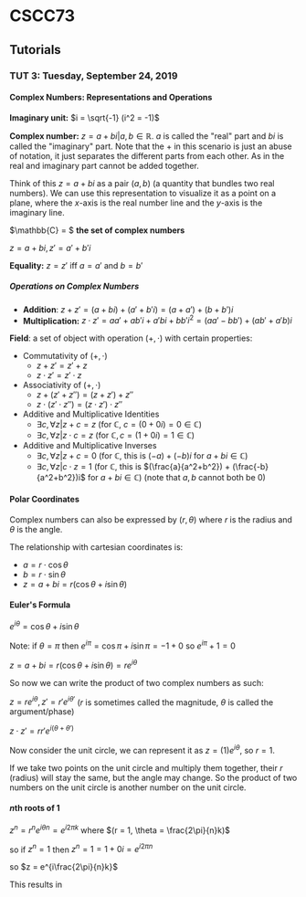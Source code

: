 # CSCC73

## Tutorials

### TUT 3: Tuesday, September 24, 2019

#### Complex Numbers: Representations and Operations

**Imaginary unit:** $i = \sqrt{-1} (i^2 = -1)$

**Complex number:** $z = a + bi | a,b \in\mathbb{R}$. $a$ is called the "real" part and $bi$ is called the "imaginary" part. Note that the $+$ in this scenario is just an abuse of notation, it just separates the different parts from each other. As in the real and imaginary part cannot be added together.

Think of this $z=a+bi$ as a pair $(a,b)$ (a quantity that bundles two real numbers). We can use this representation to visualize it as a point on a plane, where the $x$-axis is the real number line and the $y$-axis is the imaginary line.

$\mathbb{C} = $ **the set of complex numbers**

$z = a+bi, z' = a' + b'i$

**Equality:** $z = z'$ iff $a = a'$ and $b = b'$

##### Operations on Complex Numbers

- **Addition**: $z + z' = (a + bi) + (a' + b'i) = (a + a') + (b + b')i$
- **Multiplication:** $z \cdot z' = aa' + ab'i + a'bi + bb'i^2  = (aa'-bb') + (ab' + a'b)i$

**Field**: a set of object with operation $(+,\cdot)$ with certain properties:

- Commutativity of $(+,\cdot)$
  - $z + z' = z' + z$
  - $z \cdot z' = z' \cdot z$
- Associativity of $(+,\cdot)$
  - $z + (z' + z'') = (z + z') + z''$
  - $z \cdot (z' \cdot z'') = (z \cdot z') \cdot z''$
- Additive and Multiplicative Identities
  - $\exists c, \forall z | z + c = z$ (for $\mathbb{C}$, $c = (0 + 0i) = 0 \in \mathbb{C}$)
  - $\exists c, \forall z | z\cdot c = z$ (for $\mathbb{C}, c = (1 + 0i) = 1 \in \mathbb{C}$)
- Additive and Multiplicative Inverses
  - $\exists c, \forall z | z + c = 0$ (for $\mathbb{C}$, this is $(-a) + (-b)i$ for $a + bi \in \mathbb{C}$)
  - $\exists c, \forall z | c\cdot z = 1$ (for $\mathbb{C}$, this is $(\frac{a}{a^2+b^2}) + (\frac{-b}{a^2+b^2})i$ for $a + bi \in \mathbb{C}$) (note that $a,b$ cannot both be 0)

#### Polar Coordinates

Complex numbers can also be expressed by $(r,\theta)$ where $r$ is the radius and $\theta$ is the angle.

The relationship with cartesian coordinates is:

- $a = r \cdot \cos \theta$
- $b = r \cdot \sin \theta$
- $z = a + bi = r(\cos\theta + i \sin\theta)$

#### Euler's Formula

$e^{i\theta} = \cos\theta + i\sin\theta$

Note: if $\theta = \pi$ then $e^{i\pi} = \cos\pi + i\sin\pi = -1 + 0$ so $e^{i\pi} + 1 = 0$

$z = a + bi = r(\cos\theta + i\sin\theta) = re^{i\theta}$

So now we can write the product of two complex numbers as such:

$z = re^{i\theta}, z' = r'e^{i\theta'}$ ($r$ is sometimes called the magnitude, $\theta$ is called the argument/phase)

$z\cdot z' = rr' e^{i(\theta + \theta')}$

Now consider the unit circle, we can represent it as $z = (1)e^{i\theta}$, so $r = 1$.

If we take two points on the unit circle and multiply them together, their $r$ (radius) will stay the same, but the angle may change. So the product of two numbers on the unit circle is another number on the unit circle.

#### $n$th roots of 1

$z^n = r^n e^{i\theta n} = e^{i2\pi k}$ where $(r = 1, \theta = \frac{2\pi}{n}k)$

so if $z^n = 1$ then $z^n = 1 = 1+ 0i = e^{i2\pi n}$

so $z = e^{i\frac{2\pi}{n}k}$

This results in